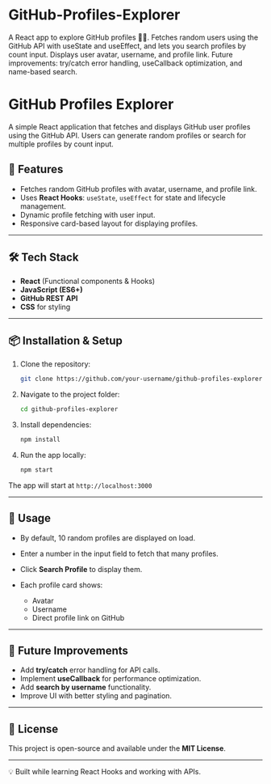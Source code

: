 # GitHub-Profiles-Explorer
A React app to explore GitHub profiles 👨‍💻. Fetches random users using the GitHub API with useState and useEffect, and lets you search profiles by count input. Displays user avatar, username, and profile link. Future improvements: try/catch error handling, useCallback optimization, and name-based search.

# GitHub Profiles Explorer

A simple React application that fetches and displays GitHub user profiles using the GitHub API. Users can generate random profiles or search for multiple profiles by count input.



## 🚀 Features

* Fetches random GitHub profiles with avatar, username, and profile link.
* Uses **React Hooks**: `useState`, `useEffect` for state and lifecycle management.
* Dynamic profile fetching with user input.
* Responsive card-based layout for displaying profiles.

---

## 🛠️ Tech Stack

* **React** (Functional components & Hooks)
* **JavaScript (ES6+)**
* **GitHub REST API**
* **CSS** for styling

---

## 📦 Installation & Setup

1. Clone the repository:

   ```bash
   git clone https://github.com/your-username/github-profiles-explorer.git
   ```

2. Navigate to the project folder:

   ```bash
   cd github-profiles-explorer
   ```

3. Install dependencies:

   ```bash
   npm install
   ```

4. Run the app locally:

   ```bash
   npm start
   ```

The app will start at `http://localhost:3000`

---

## 📖 Usage

* By default, 10 random profiles are displayed on load.
* Enter a number in the input field to fetch that many profiles.
* Click **Search Profile** to display them.
* Each profile card shows:

  * Avatar
  * Username
  * Direct profile link on GitHub

---

## 🔮 Future Improvements

* Add **try/catch** error handling for API calls.
* Implement **useCallback** for performance optimization.
* Add **search by username** functionality.
* Improve UI with better styling and pagination.

---

## 📄 License

This project is open-source and available under the **MIT License**.

---

💡 Built while learning React Hooks and working with APIs.
